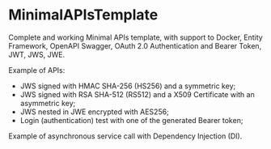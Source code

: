 # MinimalAPIsTemplate
Complete and working Minimal APIs template, with support to Docker, Entity Framework, OpenAPI Swagger, OAuth 2.0 Authentication and Bearer Token, JWT, JWS, JWE.  
  
Example of APIs:  
- JWS signed with HMAC SHA-256 (HS256) and a symmetric key;  
- JWS signed with RSA SHA-512 (RS512) and a X509 Certificate with an asymmetric key;  
- JWS nested in JWE encrypted with AES256;  
- Login (authentication) test with one of the generated Bearer token;  

Example of asynchronous service call with Dependency Injection (DI).  
